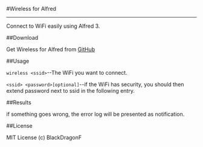 #Wireless for Alfred

***

Connect to WiFi easily using Alfred 3.

##Download

Get Wireless for Alfred from [GitHub](https://github.com/BlackDragonF/AlfredWorkflows/tree/master/Wireless)

##Usage

`wireless <ssid>`--The WiFi you want to connect.

`<ssid> <password>[optional]`--if the WiFi has security, you should then extend password next to ssid in the following entry.

##Results

if something goes wrong, the error log will be presented as notification.

##License

MIT License (c) BlackDragonF